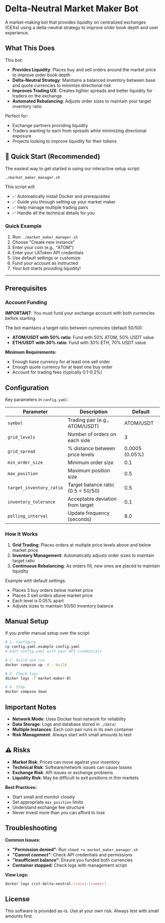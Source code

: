 # Delta-Neutral Market Maker Bot

A market-making bot that provides liquidity on centralized exchanges (CEXs) using a delta-neutral strategy to improve order book depth and user experience.

## What This Does

This bot:
- **Provides Liquidity**: Places buy and sell orders around the market price to improve order book depth
- **Delta-Neutral Strategy**: Maintains a balanced inventory between base and quote currencies to minimize directional risk
- **Improves Trading UX**: Creates tighter spreads and better liquidity for traders on the exchange
- **Automated Rebalancing**: Adjusts order sizes to maintain your target inventory ratio

Perfect for:
- Exchange partners providing liquidity
- Traders wanting to earn from spreads while minimizing directional exposure
- Projects looking to improve liquidity for their tokens

## 🚀 Quick Start (Recommended)

The easiest way to get started is using our interactive setup script:

```bash
./market_maker_manager.sh
```

This script will:
- ✅ Automatically install Docker and prerequisites
- ✅ Guide you through setting up your market maker
- ✅ Help manage multiple trading pairs
- ✅ Handle all the technical details for you

### Quick Example

1. Run: `./market_maker_manager.sh`
2. Choose "Create new instance"
3. Enter your coin (e.g., "ATOM")
4. Enter your LAToken API credentials
5. Use default settings or customize
6. Fund your account as instructed
7. Your bot starts providing liquidity!

---

## Prerequisites

### Account Funding

**IMPORTANT**: You must fund your exchange account with both currencies before starting.

The bot maintains a target ratio between currencies (default 50/50):
- **ATOM/USDT with 50% ratio**: Fund with 50% ATOM, 50% USDT value
- **ETH/USDT with 30% ratio**: Fund with 30% ETH, 70% USDT value

**Minimum Requirements:**
- Enough base currency for at least one sell order
- Enough quote currency for at least one buy order
- Account for trading fees (typically 0.1-0.2%)

## Configuration

Key parameters in `config.yaml`:

| Parameter | Description | Default |
|-----------|-------------|---------|
| `symbol` | Trading pair (e.g., ATOM/USDT) | ATOM/USDT |
| `grid_levels` | Number of orders on each side | 3 |
| `grid_spread` | % distance between price levels | 0.0005 (0.05%) |
| `min_order_size` | Minimum order size | 0.1 |
| `max_position` | Maximum position size | 0.5 |
| `target_inventory_ratio` | Target balance ratio (0.5 = 50/50) | 0.5 |
| `inventory_tolerance` | Acceptable deviation from target | 0.1 |
| `polling_interval` | Update frequency (seconds) | 8.0 |

### How It Works

1. **Grid Trading**: Places orders at multiple price levels above and below market price
2. **Inventory Management**: Automatically adjusts order sizes to maintain target ratio
3. **Continuous Rebalancing**: As orders fill, new ones are placed to maintain liquidity

Example with default settings:
- Places 3 buy orders below market price
- Places 3 sell orders above market price
- Each level is 0.05% apart
- Adjusts sizes to maintain 50/50 inventory balance

## Manual Setup

If you prefer manual setup over the script:

```bash
# 1. Configure
cp config.yaml.example config.yaml
# Edit config.yaml with your API credentials

# 2. Build and run
docker compose up -d --build

# 3. Check logs
docker logs -f market-maker-0l

# 4. Stop
docker compose down
```

## Important Notes

- **Network Mode**: Uses Docker host network for reliability
- **Data Storage**: Logs and database stored in `./data/`
- **Multiple Instances**: Each coin pair runs in its own container
- **Risk Management**: Always start with small amounts to test

## ⚠️ Risks

- **Market Risk**: Prices can move against your inventory
- **Technical Risk**: Software/network issues can cause losses
- **Exchange Risk**: API issues or exchange problems
- **Liquidity Risk**: May be difficult to exit positions in thin markets

**Best Practices:**
- Start small and monitor closely
- Set appropriate `max_position` limits
- Understand exchange fee structure
- Never invest more than you can afford to lose

## Troubleshooting

**Common Issues:**

- **"Permission denied"**: Run `chmod +x market_maker_manager.sh`
- **"Cannot connect"**: Check API credentials and permissions
- **"Insufficient balance"**: Ensure you funded both currencies
- **Container stopped**: Check logs with management script

**View Logs:**
```bash
docker logs ccxt-delta-neutral-[coin]-[number]
```

## License

This software is provided as-is. Use at your own risk. Always test with small amounts first.
